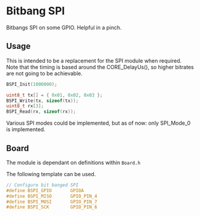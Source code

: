 # Bitbang SPI
Bitbangs SPI on some GPIO. Helpful in a pinch.

## Usage

This is intended to be a replacement for the SPI module when required.
Note that the timing is based around the CORE_DelayUs(), so higher bitrates are not going to be achievable.

```C
BSPI_Init(1000000);

uint8_t tx[] = { 0x01, 0x02, 0x03 };
BSPI_Write(tx, sizeof(tx));
uint8_t rx[3];
BSPI_Read(rx, sizeof(rx));
```

Various SPI modes could be implemented, but as of now: only SPI_Mode_0 is implemented.

## Board

The module is dependant on  definitions within `Board.h`

The following template can be used.

```C
// Configure bit banged SPI
#define BSPI_GPIO		GPIOA
#define BSPI_MISO		GPIO_PIN_4
#define BSPI_MOSI		GPIO_PIN_7
#define BSPI_SCK		GPIO_PIN_6
```